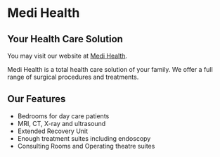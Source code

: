 # Medi Health 
## Your Health Care Solution

You may visit our website at [Medi Health](https://medi-health-93273.web.app/).

Medi Health is a total health care solution of your family. We offer a full range of surgical procedures and treatments.

## Our Features

- Bedrooms for day care patients
- MRI, CT, X-ray and ultrasound
- Extended Recovery Unit
- Enough treatment suites including endoscopy
- Consulting Rooms and Operating theatre suites